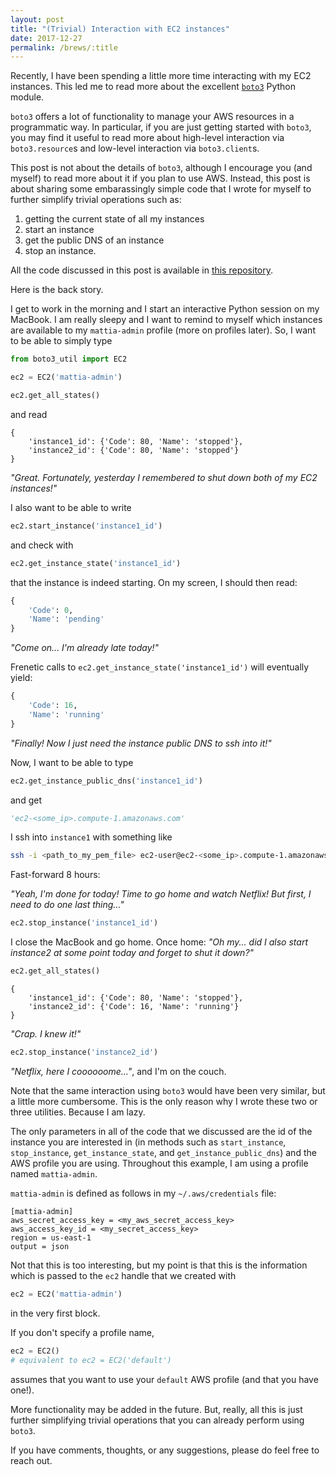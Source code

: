 ```yaml
---
layout: post
title: "(Trivial) Interaction with EC2 instances"
date: 2017-12-27
permalink: /brews/:title
---
```


Recently, I have been spending a little more time interacting with my EC2 instances.
This led me to read more about the excellent [`boto3`](http://boto3.readthedocs.io/en/latest/) Python module.

`boto3` offers a lot of functionality to manage your AWS resources in a programmatic way.
In particular, if you are just getting started with `boto3`, you may find it useful to read more about high-level interaction via `boto3.resource`s and low-level interaction via `boto3.client`s.

This post is not about the details of `boto3`, although I encourage you (and myself) to read more about it if you plan to use AWS.
Instead, this post is about sharing some embarassingly simple code that I wrote for myself to further simplify trivial operations such as:

1. getting the current state of all my instances
2. start an instance
3. get the public DNS of an instance
4. stop an instance.

All the code discussed in this post is available in [this repository](https://github.com/mattiaciollaro/boto3_util).

Here is the back story.

I get to work in the morning and I start an interactive Python session on my MacBook.
I am really sleepy and I want to remind to myself which instances are available to my `mattia-admin` profile (more on profiles later).
So, I want to be able to simply type

```python
from boto3_util import EC2

ec2 = EC2('mattia-admin')

ec2.get_all_states()
```

and read

```
{
    'instance1_id': {'Code': 80, 'Name': 'stopped'},
    'instance2_id': {'Code': 80, 'Name': 'stopped'}
}
```

*"Great. Fortunately, yesterday I remembered to shut down both of my EC2 instances!"*

I also want to be able to write

```python
ec2.start_instance('instance1_id')
```

and check with

```python
ec2.get_instance_state('instance1_id')
```

that the instance is indeed starting.
On my screen, I should then read:

```python
{
    'Code': 0,
    'Name': 'pending'
}
```

*"Come on... I'm already late today!"*

Frenetic calls to `ec2.get_instance_state('instance1_id')` will eventually yield:

```python
{
    'Code': 16,
    'Name': 'running'
}
```

*"Finally! Now I just need the instance public DNS to ssh into it!"*

Now, I want to be able to type

```python
ec2.get_instance_public_dns('instance1_id')
```

and get

```python
'ec2-<some_ip>.compute-1.amazonaws.com'
```

I ssh into `instance1` with something like

```bash
ssh -i <path_to_my_pem_file> ec2-user@ec2-<some_ip>.compute-1.amazonaws.com
```

Fast-forward 8 hours:

*"Yeah, I'm done for today! Time to go home and watch Netflix! But first, I need to do one last thing..."*

```python
ec2.stop_instance('instance1_id')
```

I close the MacBook and go home.
Once home: *"Oh my... did I also start instance2 at some point today and forget to shut it down?"*

```python
ec2.get_all_states()
```

```
{
    'instance1_id': {'Code': 80, 'Name': 'stopped'},
    'instance2_id': {'Code': 16, 'Name': 'running'}
}
```

*"Crap. I knew it!"*

```python
ec2.stop_instance('instance2_id')
```

*"Netflix, here I coooooome..."*, and I'm on the couch.

Note that the same interaction using `boto3` would have been very similar, but a little more cumbersome.
This is the only reason why I wrote these two or three utilities.
Because I am lazy.

The only parameters in all of the code that we discussed are the id of the instance you are interested in (in methods such as `start_instance`, `stop_instance`, `get_instance_state`, and `get_instance_public_dns`) and the AWS profile you are using.
Throughout this example, I am using a profile named `mattia-admin`.

`mattia-admin` is defined as follows in my `~/.aws/credentials` file:

```
[mattia-admin]
aws_secret_access_key = <my_aws_secret_access_key>
aws_access_key_id = <my_secret_access_key>
region = us-east-1
output = json
```

Not that this is too interesting, but my point is that this is the information which is passed to the `ec2` handle that we created with

```python
ec2 = EC2('mattia-admin')
```

in the very first block.

If you don't specify a profile name,

```python
ec2 = EC2()
# equivalent to ec2 = EC2('default')
```

assumes that you want to use your `default` AWS profile (and that you have one!).

More functionality may be added in the future.
But, really, all this is just further simplifying trivial operations that you can already perform using `boto3`.

If you have comments, thoughts, or any suggestions, please do feel free to reach out.